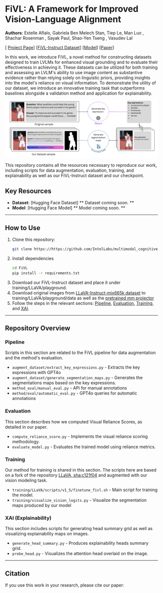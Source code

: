# FiVL: A Framework for Improved Vision-Language Alignment

**Authors**: Estelle Aflalo, Gabriela Ben Melech Stan, Tiep Le, Man Luo , Shachar Rosenman , Sayak Paul, Shao-Yen Tseng , Vasudev Lal 

[ [Project Page](https://intellabs.github.io/multimodal_cognitive_ai/FiVL)]  [[FiVL-Instruct Dataset](https://huggingface.co/Intel/fivl-instruct)] [[Model](https://huggingface.co/Intel/fivl-vm)] [[Paper]((https://arxiv.org/abs/2412.14672))]

In this work, we introduce FiVL, a novel method for constructing datasets designed to train LVLMs for enhanced visual grounding and to evaluate their effectiveness in achieving it. These datasets can be utilized for both training and assessing an LVLM's ability to use image content as substantive evidence rather than relying solely on linguistic priors, providing insights into the model's reliance on visual information. 
To demonstrate the utility of our dataset, we introduce an innovative training task that outperforms baselines alongside a validation method and application for explainability.

![](pipeline_overview.png)  


 This repository contains all the resources necessary to reproduce our work, including scripts for data augmentation, evaluation, training, and explainability as well as our FiVL-Instruct dataset and our checkpoint.

## Key Resources  
<!--
- **Dataset**: [Hugging Face Dataset](<https://huggingface.co/Intel/fivl-instruct>)  
- **Model**: [Hugging Face Model](<https://huggingface.co/Intel/fivl-vm>)  
-->
- **Dataset**: [Hugging Face Dataset] ** Dataset coming soon. **
- **Model**: [Hugging Face Model] ** Model coming soon. **

---

## How to Use  
1. Clone this repository:  
   ```bash
   git clone https://https://github.com/IntelLabs/multimodal_cognitive_ai.git
2. Install dependencies 
    ```bash
    cd FiVL
    pip install -r requirements.txt
3. Download our FiVL-Instruct dataset and place it under training/LLaVA/playground. 
4. Download original images from [LLaVA-Instruct-mix665k dataset](https://huggingface.co/datasets/liuhaotian/LLaVA-Instruct-150K/blob/main/llava_v1_5_mix665k.json) to training/LLaVA/playground/data as well as the [pretrained mm projector](https://github.com/haotian-liu/LLaVA/blob/main/docs/MODEL_ZOO.md)
4. Follow the steps in the relevant sections:  [Pipeline](#pipeline), [Evaluation](#evaluation), [Training](#training), and [XAI](#xai).

---

## Repository Overview  

### Pipeline  
Scripts in this section are related to the FiVL pipeline for data augmentation and the method's evaluation. 
- `augment_dataset/extract_key_expressions.py` - Extracts the key expressions with GPT4o  
- `augment_dataset/generate_segmentation_maps.py` - Generates the segmentations maps based on the key expressions. 
- `method_eval/manual_eval.py` - APi for manual annotations  
- `method/eval/automatic_eval.py` - GPT4o queries for automatic annotations

### Evaluation  
This section describes how we computed Visual Reliance Scores, as detailed in our paper.  
- `compute_reliance_score.py` - Implements the visual reliance scoring methodology.  
- `evaluate_model.py` - Evaluates the trained model using reliance metrics.  

### Training  
Our method for training is shared in this section. The scripts here are based on a fork of the repository [LLaVA, sha:c121f04](<https://github.com/haotian-liu/LLaVA/>) and augmented with our vision modeling task.  
- `training/LLaVA/scripts/v1_5/finetune_fivl.sh` - Main script for training the model. 
- `training/visualize_vision_logits.py` - Visualize the segmentation maps produced by our model

### XAI (Explainability)  
This section includes scripts for generating head summary grid as well as visualizing explainability maps on images. 
- `generate_head_summary.py` - Produces explainability heads summary grid. 
- `probe_head.py` - Visualizes the attention head overlaid on the image. 



---

## Citation 
If you use this work in your research, please cite our paper:
